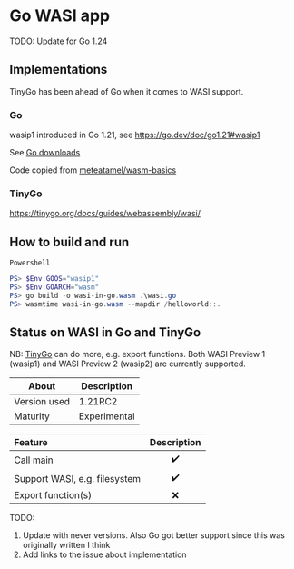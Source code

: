 # Go WASI app

TODO: Update for Go 1.24

## Implementations

TinyGo has been ahead of Go when it comes to WASI support.

### Go

wasip1 introduced in Go 1.21, see https://go.dev/doc/go1.21#wasip1

See [Go downloads](https://go.dev/dl/)

Code copied from [meteatamel/wasm-basics](https://github.com/meteatamel/wasm-basics/tree/main/samples/go-wasm)

### TinyGo

https://tinygo.org/docs/guides/webassembly/wasi/

## How to build and run

`Powershell`

```Powershell
PS> $Env:GOOS="wasip1"
PS> $Env:GOARCH="wasm"
PS> go build -o wasi-in-go.wasm .\wasi.go
PS> wasmtime wasi-in-go.wasm --mapdir /helloworld::.
```

## Status on WASI in Go and TinyGo



NB: [TinyGo](https://tinygo.org/) can do more, e.g. export functions.
Both WASI Preview 1 (wasip1) and WASI Preview 2 (wasip2) are currently supported.

| About      | Description |
| ---- | ---- |
| Version used | 1.21RC2 |
| Maturity | Experimental |

| Feature      | Description |
| :---| :----: |
| Call main      | ✔️       |
| Support WASI, e.g. filesystem      | ✔️       |
| Export function(s)  | ❌        |

TODO:

1) Update with never versions. Also Go got better support since this was originally written I think
2) Add links to the issue about implementation